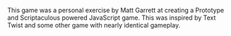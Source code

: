 This game was a personal exercise by Matt Garrett at creating a Prototype and Scriptaculous powered JavaScript game. This was inspired by Text Twist and some other game with nearly identical gameplay.